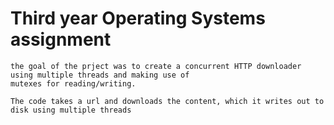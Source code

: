 # Third year Operating Systems assignment
    the goal of the prject was to create a concurrent HTTP downloader using multiple threads and making use of
    mutexes for reading/writing.

    The code takes a url and downloads the content, which it writes out to disk using multiple threads
